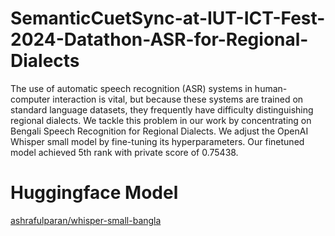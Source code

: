 # SemanticCuetSync-at-IUT-ICT-Fest-2024-Datathon-ASR-for-Regional-Dialects


The use of automatic speech recognition (ASR)
systems in human-computer interaction is vital, but because
these systems are trained on standard language datasets, they
frequently have difficulty distinguishing regional dialects. We
tackle this problem in our work by concentrating on Bengali
Speech Recognition for Regional Dialects. We adjust the OpenAI
Whisper small model by fine-tuning its hyperparameters. Our
finetuned model achieved 5th rank with private score of 0.75438.
# Huggingface Model
[ashrafulparan/whisper-small-bangla](https://huggingface.co/ashrafulparan/whisper-small-bangla)
